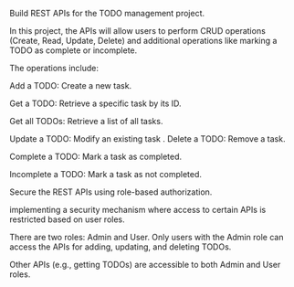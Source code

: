 Build REST APIs for the TODO management project.

In this project, the APIs will allow users to perform CRUD operations (Create, Read, Update, Delete) and additional operations like marking a TODO as complete or incomplete.

The operations include:

Add a TODO: Create a new task.

Get a TODO: Retrieve a specific task by its ID.

Get all TODOs: Retrieve a list of all tasks.

Update a TODO: Modify an existing task
.
Delete a TODO: Remove a task.

Complete a TODO: Mark a task as completed.

Incomplete a TODO: Mark a task as not completed.






Secure the REST APIs using role-based authorization.

implementing a security mechanism where access to certain APIs is restricted based on user roles. 

There are two roles: Admin and User. Only users with the Admin role can access the APIs for adding, updating, and deleting TODOs.

Other APIs (e.g., getting TODOs) are accessible to both Admin and User roles.

